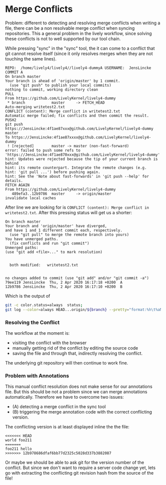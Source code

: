 # Merge Conflicts

Problem: different to detecting and resolving merge conflicts when writing a file, there can be a non resolvable merge conflict when syncing repositories. This a general problem in the lively workflow, since solving these conflicts is not to well supported by our tool chain. 

While pressing "sync" in the "sync" tool, the it can come to a conflict that git cannot resolve itself (since it only resolves merges when they are not touching the same lines).

```
REPO:  /home/lively4/lively4//lively4-dummyA USERNAME:  JensLincke
COMMIT A
On branch master
Your branch is ahead of 'origin/master' by 1 commit.
  (use "git push" to publish your local commits)
nothing to commit, working directory clean
PULL
From https://github.com/LivelyKernel/lively4-dummy
 * branch            master     -> FETCH_HEAD
Auto-merging writetest2.txt
CONFLICT (content): Merge conflict in writetest2.txt
Automatic merge failed; fix conflicts and then commit the result.
PUSH2
git push https://JensLincke:4f1ae87xxx@github.com/LivelyKernel/lively4-dummy master
To https://JensLincke:4f1ae87xxxx@github.com/LivelyKernel/lively4-dummy
 ! [rejected]        master -> master (non-fast-forward)
error: failed to push some refs to 'https://JensLincke:4f1ae870xxx@github.com/LivelyKernel/lively4-dummy'
hint: Updates were rejected because the tip of your current branch is behind
hint: its remote counterpart. Integrate the remote changes (e.g.
hint: 'git pull ...') before pushing again.
hint: See the 'Note about fast-forwards' in 'git push --help' for details.
FETCH AGAIN
From https://github.com/LivelyKernel/lively4-dummy
   489efa3..12b9786  master     -> origin/master
invalidate local caches
```

After line we are looking for is `CONFLICT (content): Merge conflict in writetest2.txt`. After this pressing status will get us a shorter:

```
On branch master
Your branch and 'origin/master' have diverged,
and have 1 and 1 different commit each, respectively.
  (use "git pull" to merge the remote branch into yours)
You have unmerged paths.
  (fix conflicts and run "git commit")
Unmerged paths:
(use "git add <file>..." to mark resolution)


  both modified:   writetest2.txt


no changes added to commit (use "git add" and/or "git commit -a")
79ee119	JensLincke	Thu, 2 Apr 2020 16:17:18 +0200	A
12b9786	JensLincke	Thu, 2 Apr 2020 16:17:10 +0200	B
```

Which is the output of 

```bash
git -c color.status=always  status;
git log --color=always HEAD...origin/${branch} --pretty="format:%h\t%aN\t%cD\t%f"`;
```

### Resolving the Conflict

The workflow at the moment is:

- visiting the conflict with the browser
- manually getting rid of the conflict by editing the source code
- saving the file and through that, indirectly resolving the conflict. 

The underlying git repository will then continue to work fine. 

### Problem with Annotations

This manual  conflict resolution does not make sense for our annotations file. But this should be not a problem since we can merge annotations automatically. Therefore we have to overcome two issues:

- (A) detecting a merge conflict in the sync tool 
- (B) triggering the merge annotation code with the correct conflicting version. 

The conflicting version is at least displayed inline the the file:

```
<<<<<<< HEAD
world foo211 
=======
foo211 hello
>>>>>>> 12b978686dfaf6bb77d2325c5028d337b3882087
```

Or maybe we should be able to ask git for the version number of the conflict. But since we don't want to require a server code change yet, lets go with extracting the conflicting git revision hash from the source of the file!






